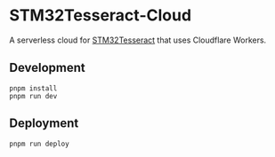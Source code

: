# STM32Tesseract-Cloud
A serverless cloud for [STM32Tesseract](https://stm32tesseract.alampy.com/) that uses Cloudflare Workers.

## Development
```
pnpm install
pnpm run dev
```

## Deployment
```
pnpm run deploy
```
